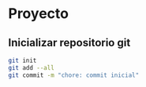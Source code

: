 # Proyecto

## Inicializar repositorio git

```bash
git init
git add --all
git commit -m "chore: commit inicial"
```